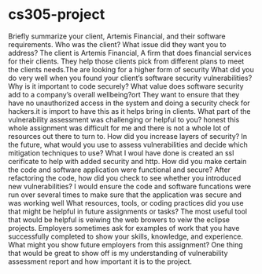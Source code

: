 # cs305-project
Briefly summarize your client, Artemis Financial, and their software requirements. Who was the client? What issue did they want you to address?
The client is Artemis Financial, A firm that does financial services for their clients. They help those clients pick from different plans to meet the clients needs.The are looking for a higher form of security 
What did you do very well when you found your client’s software security vulnerabilities? Why is it important to code securely? What value does software security add to a company’s overall wellbeing?ort 
They want to ensure that they have no unauthorized access in the system and doing a security check for hackers.it is import to have this as it helps bring in clients.
What part of the vulnerability assessment was challenging or helpful to you?
honest this whole assignment was difficult for me and there is not a whole lot of resources out there to turn to.
How did you increase layers of security? In the future, what would you use to assess vulnerabilities and decide which mitigation techniques to use?
What I woul have done is created an ssl cerificate to help with added security and http. 
How did you make certain the code and software application were functional and secure? After refactoring the code, how did you check to see whether you introduced new vulnerabilities?
I would ensure the code and software funcations were run over several times to make sure that the application was secure and was working well 
What resources, tools, or coding practices did you use that might be helpful in future assignments or tasks?
The most useful tool that would be helpful is veiwing the web browers to veiw the eclipse projects.
Employers sometimes ask for examples of work that you have successfully completed to show your skills, knowledge, and experience. What might you show future employers from this assignment?
One thing that would be great to show off is my understanding of vulnerability assessment report and how important it is to the project. 
